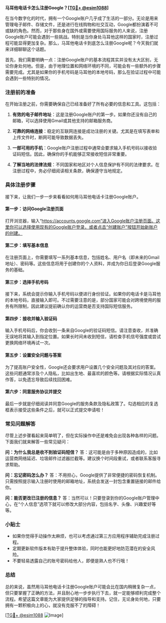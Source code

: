 **马耳他电话卡怎么注册Google？[[TG💪+ @esim1088](https://t.me/s/esim1088)]**

在当今数字化的时代，拥有一个Google账户几乎成了生活的一部分。无论是用来管理电子邮件、存储文件，还是进行在线购物和社交互动，Google都扮演着不可或缺的角色。然而，对于那些身在国外或需要使用国际服务的人来说，注册Google账户可能会遇到一些挑战。特别是当你身处马耳他这样的国家时，注册过程可能显得更加复杂。那么，马耳他电话卡到底怎么注册Google呢？今天我们就来详细聊聊这个话题。

首先，我们需要明确一点：注册Google账户的基本流程其实并没有太大区别，无论你身处何地。但是，由于地理位置和网络环境的不同，可能会有一些额外的步骤需要完成。尤其是如果你的手机号码是马耳他的本地号码，那么在验证过程中可能会遇到一些特别的情况。

### 注册前的准备

在开始注册之前，你需要确保自己已经准备好了所有必要的信息和工具。这包括：

1. **有效的电子邮件地址**：这是注册Google账户的第一步。如果你还没有自己的邮箱，可以选择使用Gmail或其他支持的邮箱服务商。
   
2. **可靠的网络连接**：稳定的互联网连接是成功注册的关键。尤其是在填写表单和上传文件时，断网可能导致数据丢失。

3. **一部可用的手机**：Google账户注册过程中通常会要求输入手机号码以接收验证码短信。因此，确保你的手机能够正常接收短信非常重要。

4. **了解当地的法律法规**：不同国家和地区对个人信息保护有不同的法律要求。在注册过程中，务必仔细阅读相关条款，确保遵守当地规定。

### 具体注册步骤

接下来，让我们一步一步来看看如何用马耳他电话卡注册Google账户。

#### 第一步：访问Google注册页面

打开浏览器，输入“https://accounts.google.com”进入Google账户注册页面。这里你可以选择使用现有的Google账户登录，或者点击“创建账户”按钮开始新账户的创建。

#### 第二步：填写基本信息

在注册页面上，你需要填写一系列基本信息，包括姓名、用户名（即未来的Gmail地址）、密码等。这些信息将用于创建你的个人资料，并成为你日后登录Google服务的基础。

#### 第三步：选择手机号码

接下来，系统会提示你输入手机号码以便进行身份验证。如果你的电话卡是马耳他的本地号码，直接输入即可。不过需要注意的是，部分国家可能会对跨境使用的服务有所限制，因此建议提前确认你的运营商是否支持国际短信服务。

#### 第四步：接收并输入验证码

输入手机号码后，你会收到一条来自Google的验证码短信。请注意查收，并准确无误地将其输入到指定位置。如果长时间未收到短信，请检查手机信号强度或尝试更换网络环境再试一次。

#### 第五步：设置安全问题与答案

为了提高账户安全性，Google还会要求用户设置几个安全问题及其对应的答案。这些问题通常涉及个人隐私，比如出生地、最喜欢的颜色等。请根据实际情况认真作答，以免遗忘导致后续找回困难。

#### 第六步：同意服务协议并提交

最后一步就是仔细阅读并同意Google的服务条款及隐私政策了。勾选相应的复选框表示接受这些条件之后，就可以正式提交申请啦！

### 常见问题解答

尽管上述步骤看起来简单明了，但在实际操作中还是难免会出现各种各样的问题。下面我们就来解答一些常见疑问：

**问：为什么我总是收不到验证码短信？**
答：这可能是由于多种原因造成的，比如运营商网络延迟、垃圾邮件过滤器拦截等。建议换个时间段重试，或者联系客服寻求帮助。

**问：忘记密码怎么办？**
答：不用担心，Google提供了非常便捷的密码恢复机制。只需按照提示输入注册时使用的邮箱地址，系统会发送一封包含重置链接的邮件给你。

**问：能否更改已注册的信息？**
答：当然可以！只要登录到你的Google账户管理中心，在“个人信息”选项下就可以修改大部分内容，包括名字、头像、兴趣爱好等等。

### 小贴士

- 如果你觉得手动操作太麻烦，也可以考虑通过第三方应用程序辅助完成注册过程。
- 定期更新软件版本有助于提升整体体验，同时也能更好地防范潜在的安全风险。
- 不要轻易透露自己的账号密码给他人，即便是熟人也不行哦！

### 总结

总的来说，虽然用马耳他电话卡注册Google账户可能会比在国内稍微复杂一点，但只要掌握了正确的方法，并且耐心地一步步执行下去，就一定能够顺利完成整个流程。希望这篇文章能为大家提供足够的指导和支持。记住，无论身处何地，只要拥有一颗积极向上的心，就没有克服不了的障碍！

[[TG💪+ @esim1088](https://t.me/s/esim1088) ![Image](https://i.postimg.cc/4NQfJmqS/Snipaste-2025-05-13-00-14-12.png)]